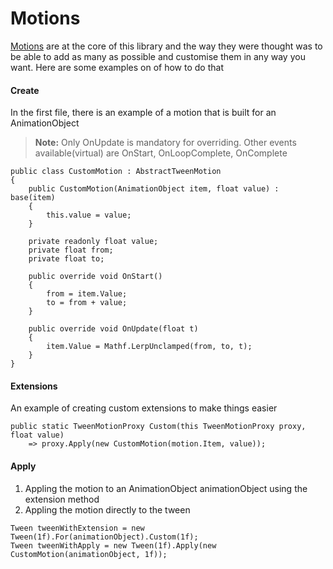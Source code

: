 # Motions

[Motions](~/manual/concepts/motion.md) are at the core of this library and the way they were thought was to be able to add as many as possible and customise them in any way you want. Here are some examples on of how to do that

#### Create
<div class="flex-container">
  <div class="flex-column">
In the first file, there is an example of a motion that is built for an AnimationObject
    <blockquote>
        <p><strong>Note:</strong> Only OnUpdate is mandatory for overriding. Other events available(virtual) are OnStart, OnLoopComplete, OnComplete</p>
    </blockquote>
  </div>
  <div class="flex-column">
    <pre><code class="lang-csharp hljs language-csharp">public class CustomMotion : AbstractTweenMotion<AnimationObject>
{
    public CustomMotion(AnimationObject item, float value) : base(item)
    {
        this.value = value;
    }
&nbsp;
    private readonly float value;
    private float from;
    private float to;
&nbsp;
    public override void OnStart()
    {
        from = item.Value;
        to = from + value;
    }
&nbsp;
    public override void OnUpdate(float t)
    {
        item.Value = Mathf.LerpUnclamped(from, to, t);
    }
}</code></pre>
  </div>
</div>

#### Extensions
<div class="flex-container">
  <div class="flex-column">
An example of creating custom extensions to make things easier
  </div>
  <div class="flex-column">
    <pre><code class="lang-csharp hljs language-csharp">public static TweenMotionProxy<AnimationObject> Custom(this TweenMotionProxy<AnimationObject> proxy, float value)
    => proxy.Apply(new CustomMotion(motion.Item, value));</code></pre>
  </div>
</div>

#### Apply
<div class="flex-container">
  <div class="flex-column">
    <ol>
        <li>Appling the motion to an AnimationObject animationObject using the extension method</li>
        <li>Appling the motion directly to the tween</li>
    </ol>
  </div>
  <div class="flex-column">
    <pre><code class="lang-csharp hljs language-csharp">Tween tweenWithExtension = new Tween(1f).For(animationObject).Custom(1f);
Tween tweenWithApply = new Tween(1f).Apply(new CustomMotion(animationObject, 1f));</code></pre>
  </div>
</div>